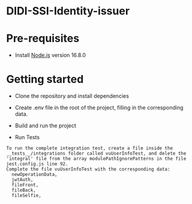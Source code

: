 # DIDI-SSI-Identity-issuer

# Pre-requisites

- Install [Node.js](https://nodejs.org/en/) version 16.8.0

# Getting started

- Clone the repository and install dependencies

- Create .env file in the root of the project, filling in the corresponding data.

- Build and run the project

- Run Tests

```
To run the complete integration test, create a file inside the __tests__/integrations folder called vuUserInfoTest, and delete the 'integral' file from the array modulePathIgnorePatterns in the file jest.config.js line 92.
Complete the file vuUserInfoTest with the corresponding data:
  newOperationData,
  jwtAuth,
  fileFront,
  fileBack,
  fileSelfie,
```
